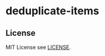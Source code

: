 # deduplicate-items

## License
MIT License see [LICENSE](https://github.com/zingkg/deduplicate-items/blob/master/LICENSE).
